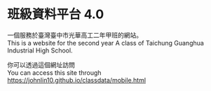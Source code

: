 # 班級資料平台 4.0

一個服務於臺灣臺中市光華高工二年甲班的網站。<br>
This is a website for the second year A class of Taichung Guanghua Industrial High School.<br>

你可以透過這個網址訪問<br>
You can access this site through<br>
<a href="https://johnlin10.github.io/classdata/mobile.html" target="_blank">https://johnlin10.github.io/classdata/mobile.html</a>